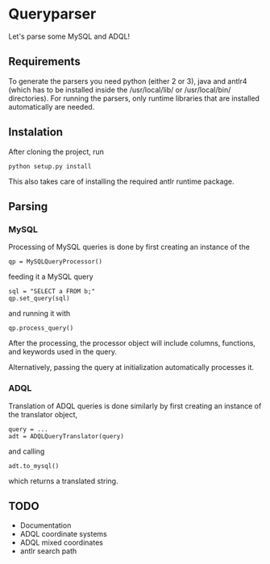 # Queryparser
Let's parse some MySQL and ADQL!

## Requirements
To generate the parsers you need python (either 2 or 3), java and antlr4 (which
has to be installed inside the /usr/local/lib/ or /usr/local/bin/ directories). 
For running the parsers, only runtime libraries that are installed
automatically are needed.

## Instalation
After cloning the project, run
```
python setup.py install
```
This also takes care of installing the required antlr runtime package.

## Parsing
### MySQL
Processing of MySQL queries is done by first creating an instance of the
```
qp = MySQLQueryProcessor()
```
feeding it a MySQL query
```
sql = "SELECT a FROM b;"
qp.set_query(sql)
```
and running it with
```
qp.process_query()
```
After the processing, the processor object will include columns, functions,
and keywords used in the query.

Alternatively, passing the query at initialization automatically processes it.

### ADQL
Translation of ADQL queries is done similarly by first creating an instance
of the translator object,
```
query = ...
adt = ADQLQueryTranslator(query)
```
and calling
```
adt.to_mysql()
```
which returns a translated string.

## TODO
* Documentation
* ADQL coordinate systems
* ADQL mixed coordinates
* antlr search path

